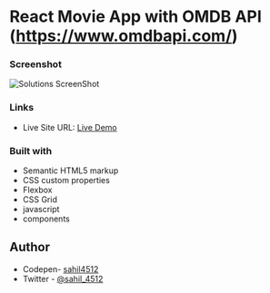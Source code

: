 # React Movie App with OMDB API (https://www.omdbapi.com/)

### Screenshot

![Solutions ScreenShot](./public/screenshot.png)

### Links

- Live Site URL: [Live Demo]()

### Built with

- Semantic HTML5 markup
- CSS custom properties
- Flexbox
- CSS Grid
- javascript
- components

## Author

- Codepen- [sahil4512](https://codepen.io/sahil4512)
- Twitter - [@sahil_4512](https://www.twitter.com/sahil_4512)
